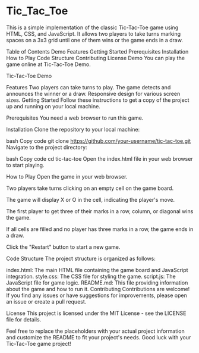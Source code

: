 # Tic_Tac_Toe
This is a simple implementation of the classic Tic-Tac-Toe game using HTML, CSS, and JavaScript. It allows two players to take turns marking spaces on a 3x3 grid until one of them wins or the game ends in a draw.

Table of Contents
Demo
Features
Getting Started
Prerequisites
Installation
How to Play
Code Structure
Contributing
License
Demo
You can play the game online at Tic-Tac-Toe Demo.

Tic-Tac-Toe Demo

Features
Two players can take turns to play.
The game detects and announces the winner or a draw.
Responsive design for various screen sizes.
Getting Started
Follow these instructions to get a copy of the project up and running on your local machine.

Prerequisites
You need a web browser to run this game.

Installation
Clone the repository to your local machine:

bash
Copy code
git clone https://github.com/your-username/tic-tac-toe.git
Navigate to the project directory:

bash
Copy code
cd tic-tac-toe
Open the index.html file in your web browser to start playing.

How to Play
Open the game in your web browser.

Two players take turns clicking on an empty cell on the game board.

The game will display X or O in the cell, indicating the player's move.

The first player to get three of their marks in a row, column, or diagonal wins the game.

If all cells are filled and no player has three marks in a row, the game ends in a draw.

Click the "Restart" button to start a new game.

Code Structure
The project structure is organized as follows:

index.html: The main HTML file containing the game board and JavaScript integration.
style.css: The CSS file for styling the game.
script.js: The JavaScript file for game logic.
README.md: This file providing information about the game and how to run it.
Contributing
Contributions are welcome! If you find any issues or have suggestions for improvements, please open an issue or create a pull request.

License
This project is licensed under the MIT License - see the LICENSE file for details.

Feel free to replace the placeholders with your actual project information and customize the README to fit your project's needs. Good luck with your Tic-Tac-Toe game project!
